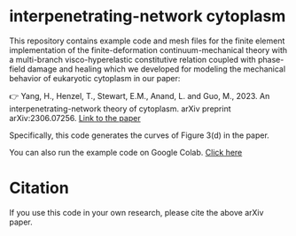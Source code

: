 # interpenetrating-network cytoplasm

This repository contains example code and mesh files for the finite element implementation of the finite-deformation 
continuum-mechanical theory with a multi-branch visco-hyperelastic constitutive relation coupled with phase-field damage 
and healing which we developed for modeling the mechanical behavior of eukaryotic cytoplasm in our paper:

:point_right: Yang, H., Henzel, T., Stewart, E.M., Anand, L. and Guo, M., 2023. An interpenetrating-network theory of cytoplasm. arXiv preprint arXiv:2306.07256. [Link to the paper](https://arxiv.org/abs/2306.07256)

Specifically, this code generates the curves of Figure 3(d) in the paper.

You can also run the example code on Google Colab. [Click here](https://colab.research.google.com/drive/1l_mnUT0iHaf_Zb49LnDSFyijdAPH1Uw3?usp=sharing)

# Citation
If you use this code in your own research, please cite the above arXiv paper.
